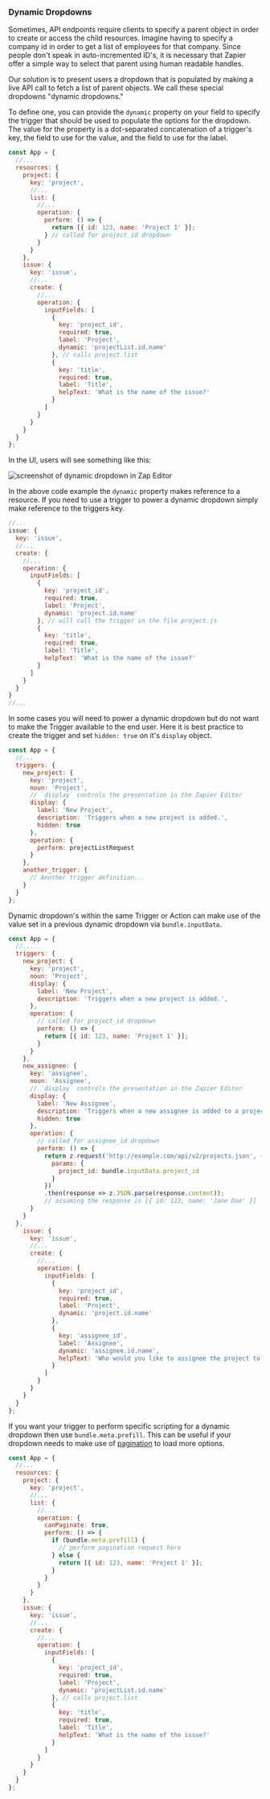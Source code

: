 ### Dynamic Dropdowns

Sometimes, API endpoints require clients to specify a parent object in order to create or access the child resources. Imagine having to specify a company id in order to get a list of employees for that company. Since people don't speak in auto-incremented ID's, it is necessary that Zapier offer a simple way to select that parent using human readable handles.

Our solution is to present users a dropdown that is populated by making a live API call to fetch a list of parent objects. We call these special dropdowns "dynamic dropdowns."

To define one, you can provide the `dynamic` property on your field to specify the trigger that should be used to populate the options for the dropdown. The value for the property is a dot-separated concatenation of a trigger's key, the field to use for the value, and the field to use for the label.

```js
const App = {
  //...
  resources: {
    project: {
      key: 'project',
      //...
      list: {
        //...
        operation: {
          perform: () => {
            return [{ id: 123, name: 'Project 1' }];
          } // called for project_id dropdown
        }
      }
    },
    issue: {
      key: 'issue',
      //...
      create: {
        //...
        operation: {
          inputFields: [
            {
              key: 'project_id',
              required: true,
              label: 'Project',
              dynamic: 'projectList.id.name'
            }, // calls project.list
            {
              key: 'title',
              required: true,
              label: 'Title',
              helpText: 'What is the name of the issue?'
            }
          ]
        }
      }
    }
  }
};
```

In the UI, users will see something like this:

![screenshot of dynamic dropdown in Zap Editor](https://cdn.zapier.com/storage/photos/dd31fa761e0cf9d0abc9b50438f95210.png)

In the above code example the `dynamic` property makes reference to a resource. If you need to use a trigger to power a dynamic dropdown simply make reference to the triggers key.

```js
//...
issue: {
  key: 'issue',
  //...
  create: {
    //...
    operation: {
      inputFields: [
        {
          key: 'project_id',
          required: true,
          label: 'Project',
          dynamic: 'project.id.name'
        }, // will call the trigger in the file project.js
        {
          key: 'title',
          required: true,
          label: 'Title',
          helpText: 'What is the name of the issue?'
        }
      ]
    }
  }
}
//...
```

In some cases you will need to power a dynamic dropdown but do not want to make the Trigger available to the end user. Here it is best practice to create the trigger and set `hidden: true` on it's `display` object.  

```js
const App = {
  //...
  triggers: {
    new_project: {
      key: 'project',
      noun: 'Project',
      // `display` controls the presentation in the Zapier Editor
      display: {
        label: 'New Project',
        description: 'Triggers when a new project is added.',
        hidden: true
      },
      operation: {
        perform: projectListRequest
      }
    },
    another_trigger: {
      // Another trigger definition...
    }
  }
};
```

Dynamic dropdown's within the same Trigger or Action can make use of the value set in a previous dynamic dropdown via `bundle.inputData`.

```js
const App = {
  //...
  triggers: {
    new_project: {
      key: 'project',
      noun: 'Project',
      display: {
        label: 'New Project',
        description: 'Triggers when a new project is added.',
      },
      operation: {
        // called for project_id dropdown
        perform: () => {
          return [{ id: 123, name: 'Project 1' }];
        }
      }
    },
    new_assignee: {
      key: 'assignee',
      noun: 'Assignee',
      // `display` controls the presentation in the Zapier Editor
      display: {
        label: 'New Assignee',
        description: 'Triggers when a new assignee is added to a project.',
        hidden: true
      },
      operation: {
        // called for assignee_id dropdown
        perform: () => {
          return z.request('http://example.com/api/v2/projects.json', {
            params: {
              project_id: bundle.inputData.project_id
            }
          })
          .then(response => z.JSON.parse(response.content));
          // assuming the response is [{ id: 123, name: 'Jane Doe' }]
      }
    }
  },
    issue: {
      key: 'issue',
      //...
      create: {
        //...
        operation: {
          inputFields: [
            {
              key: 'project_id',
              required: true,
              label: 'Project',
              dynamic: 'project.id.name'
            },
            {
              key: 'assignee_id',
              label: 'Assignee',
              dynamic: 'assignee.id.name',
              helpText: 'Who would you like to assignee the project to?'
            }
          ]
        }
      }
    }
  }
};
```

If you want your trigger to perform specific scripting for a dynamic dropdown then use `bundle.meta.prefill`. This can be useful if your dropdown needs to make use of [pagination](#whats-the-deal-with-pagination-when-is-it-used-and-how-does-it-work) to load more options.  

```js
const App = {
  //...
  resources: {
    project: {
      key: 'project',
      //...
      list: {
        //...
        operation: {
          canPaginate: true,
          perform: () => {
            if (bundle.meta.prefill) {
              // perform pagination request here
            } else {
              return [{ id: 123, name: 'Project 1' }];
            }
          }
        }
      }
    },
    issue: {
      key: 'issue',
      //...
      create: {
        //...
        operation: {
          inputFields: [
            {
              key: 'project_id',
              required: true,
              label: 'Project',
              dynamic: 'projectList.id.name'
            }, // calls project.list
            {
              key: 'title',
              required: true,
              label: 'Title',
              helpText: 'What is the name of the issue?'
            }
          ]
        }
      }
    }
  }
};
```
